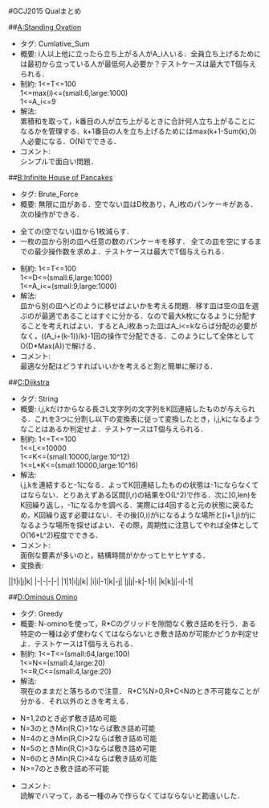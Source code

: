 #GCJ2015 Qualまとめ

##[A:Standing Ovation](https://code.google.com/codejam/contest/6224486/dashboard#s=p0)
+ タグ: Cumlative_Sum
+ 概要:
i人以上他に立ったら立ち上がる人がA_i人いる．全員立ち上げるためには最初から立っている人が最低何人必要か？テストケースは最大でT個与えられる．
+ 制約:
1<=T<=100  
1<=max(i)<=(small:6,large:1000)  
1<=A_i<=9  
+ 解法:  
累積和を取って，k番目の人が立ち上がるときに合計何人立ち上がることになるかを管理する．k+1番目の人を立ち上げるためにはmax(k+1-Sum(k),0)人必要になる．O(N)でできる．
+ コメント:  
シンプルで面白い問題．

##[B:Infinite House of Pancakes](https://code.google.com/codejam/contest/6224486/dashboard#s=p1)
+ タグ: Brute_Force
+ 概要:
無限に皿がある．空でない皿はD枚あり，A_i枚のパンケーキがある．次の操作ができる．
 * 全ての(空でない)皿から1枚減らす．
 * 一枚の皿から別の皿へ任意の数のパンケーキを移す．
全ての皿を空にするまでの最少操作数を求めよ．テストケースは最大でT個与えられる．
+ 制約:
1<=T<=100  
1<=D<=(small:6,large:1000)  
1<=A_i<=(small:9,large:1000)  
+ 解法:  
皿から別の皿へどのように移せばよいかを考える問題．移す皿は空の皿を選ぶのが最適であることはすぐに分かる．なので最大k枚になるように分配することを考えればよい．するとA_i枚あった皿はA_i<=kならば分配の必要がなく，((A_i+(k-1))/k)-1回の操作で分配できる．このようにして全体としてO(D\*Max(A))で解ける．
+ コメント:  
最適な分配はどうすればいいかを考えると割と簡単に解ける．

##[C:Dijkstra](https://code.google.com/codejam/contest/6224486/dashboard#s=p2)
+ タグ: String
+ 概要:
i,j,kだけからなる長さL文字列の文字列をK回連結したものが与えられる．これを3つに分割し以下の変換表に従って変換したとき，i,j,kになるようなことはあるか判定せよ．テストケースはT個与えられる．
+ 制約:
1<=T<=100  
1<=L<=10000  
1<=K<=(small:10000,large:10^12)  
1<=L\*K<=(small:10000,large:10^16)  
+ 解法:  
i,j,kを連結すると-1になる．よってK回連結したものの状態は-1にならなくてはならない．とりあえずある区間[l,r)の結果をO(L^2)で作る．次に[0,len)をK回繰り返し，-1になるかを調べる．実際には4回すると元の状態に戻るため，K回繰り返す必要はない．その後[0,i)がiになるような場所と[i+1,j)がjになるような場所を探せばよい．その際，周期性に注意してやれば全体としてO(16*L^2)程度でできる．
+ コメント:  
面倒な要素が多いのと，結構時間がかかってヒヤヒヤする．
+ 変換表:

||1|i|j|k|
|-|-|-|-|
|1|1|i|j|k|
|i|i|-1|k|-j|
|j|j|-k|-1|i|
|k|k|j|-i|-1|


##[D:Ominous Omino](https://code.google.com/codejam/contest/6224486/dashboard#s=p3)
+ タグ: Greedy
+ 概要:
N-ominoを使って，R*Cのグリッドを隙間なく敷き詰めを行う．ある特定の一種は必ず使わなくてはならないとき敷き詰めが可能かどうか判定せよ．テストケースはT個与えられる．
+ 制約:
1<=T<=(small:64,large:100)  
1<=N<=(small:4,large:20)  
1<=R,C<=(small:4,large:20)  
+ 解法:  
現在のままだと落ちるので注意．
R\*C%N>0,R\*C<Nのとき不可能なことが分かる．それ以外のときを考える．
 * N=1,2のとき必ず敷き詰め可能
 * N=3のときMin(R,C)>1ならば敷き詰め可能
 * N=4のときMin(R,C)>2ならば敷き詰め可能
 * N=5のときMin(R,C)>3ならば敷き詰め可能
 * N=6のときMin(R,C)>4ならば敷き詰め可能
 * N>=7のとき敷き詰め不可能
+ コメント:  
読解でハマって，ある一種のみで作らなくてはならないと勘違いした．
